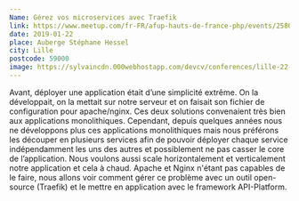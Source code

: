 ```yaml
---
Name: Gérez vos microservices avec Traefik
link: https://www.meetup.com/fr-FR/afup-hauts-de-france-php/events/258090584/
date: 2019-01-22
place: Auberge Stéphane Hessel
city: Lille
postcode: 59000
image: https://sylvaincdn.000webhostapp.com/devcv/conferences/lille-22-01-2019.png
---
```


Avant, déployer une application était d’une simplicité extrême. On la développait, on la mettait sur notre serveur et on faisait son fichier de configuration pour apache/nginx. Ces deux solutions convenaient très bien aux applications monolithiques. Cependant, depuis quelques années nous ne développons plus ces applications monolithiques mais nous préférons les découper en plusieurs services afin de pouvoir déployer chaque service indépendamment les uns des autres et possiblement ne pas casser le core de l’application. Nous voulons aussi scale horizontalement et verticalement notre application et cela à chaud. Apache et Nginx n'étant pas capables de le faire, nous allons voir comment gérer ce problème avec un outil open-source (Traefik) et le mettre en application avec le framework API-Platform.
